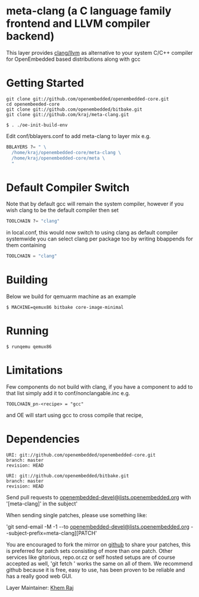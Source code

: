 # meta-clang (a C language family frontend and LLVM compiler backend)

This layer provides [clang/llvm](http://clang.llvm.org/) as alternative to your system
C/C++ compiler for OpenEmbedded based distributions along with gcc

# Getting Started

```shell
git clone git://github.com/openembedded/openembedded-core.git
cd openembeeded-core
git clone git://github.com/openembedded/bitbake.git
git clone git://github.com/kraj/meta-clang.git

$ . ./oe-init-build-env
```

Edit conf/bblayers.conf to add meta-clang to layer mix e.g.

```python
BBLAYERS ?= " \
  /home/kraj/openembedded-core/meta-clang \
  /home/kraj/openembedded-core/meta \
  "
```

# Default Compiler Switch

Note that by default gcc will remain the system compiler, however if you wish
clang to be the default compiler then set

```python
TOOLCHAIN ?= "clang"
```

in local.conf, this would now switch to using clang as default compiler systemwide
you can select clang per package too by writing bbappends for them containing

```python
TOOLCHAIN = "clang"
```

# Building

Below we build for qemuarm machine as an example

```shell
$ MACHINE=qemux86 bitbake core-image-minimal
```
# Running

```shell
$ runqemu qemux86
```

# Limitations

Few components do not build with clang, if you have a component to add to that list
simply add it to conf/nonclangable.inc e.g.

```shell
TOOLCHAIN_pn-<recipe> = "gcc"
```

and OE will start using gcc to cross compile that recipe,

# Dependencies

```
URI: git://github.com/openembedded/openembedded-core.git
branch: master
revision: HEAD

URI: git://github.com/openembedded/bitbake.git
branch: master
revision: HEAD
```

Send pull requests to openembedded-devel@lists.openembedded.org with '[meta-clang]' in the subject'

When sending single patches, please use something like:

'git send-email -M -1 --to openembedded-devel@lists.openembedded.org --subject-prefix=meta-clang][PATCH'

You are encouraged to fork the mirror on [github](https://github.com/kraj/meta-clang/)
to share your patches, this is preferred for patch sets consisting of more than
one patch. Other services like gitorious, repo.or.cz or self hosted setups are
of course accepted as well, 'git fetch <remote>' works the same on all of them.
We recommend github because it is free, easy to use, has been proven to be reliable
and has a really good web GUI.

Layer Maintainer: [Khem Raj](<mailto:raj.khem@gmail.com>)
